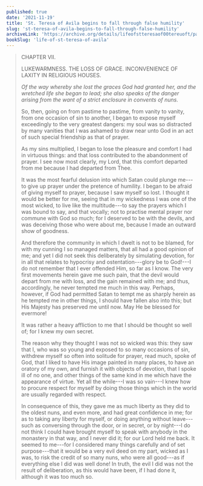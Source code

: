 ```yaml
---
published: true
date: '2021-11-19'
title: 'St. Teresa of Avila begins to fall through false humility'
slug: 'st-teresa-of-avila-begins-to-fall-through-false-humility'
archiveLink: 'https://archive.org/details/lifeofstteresaof00tereuoft/page/41?view=theater'
bookSlug: 'life-of-st-teresa-of-avila'
---
```


> CHAPTER VII.
>
> LUKEWARMNESS. THE LOSS OF GRACE. INCONVENIENCE OF LAXITY IN RELIGIOUS HOUSES.
>
> *Of the way whereby she lost the graces God had granted her, and the wretched life she began to lead; she also speaks of the danger arising from the want of a strict enclosure in convents of nuns.*
>
> So, then, going on from pastime to pastime, from vanity to vanity, from one occasion of sin to another, I began to expose myself exceedingly to the very greatest dangers: my soul was so distracted by many vanities that I was ashamed to draw near unto God in an act of such special friendship as that of prayer.
>
> As my sins multiplied, I began to lose the pleasure and comfort I had in virtuous things: and that loss contributed to the abandonment of prayer. I see now most clearly, my Lord, that this comfort departed from me because I had departed from Thee.
>
> It was the most fearful delusion into which Satan could plunge me---to give up prayer under the pretence of humility. I began to be afraid of giving myself to prayer, because I saw myself so lost. I thought it would be better for me, seeing that in my wickedness I was one of the most wicked, to live like the multitude---to say the prayers which I was bound to say, and that vocally; not to practise mental prayer nor commune with God so much; for I deserved to be with the devils, and was deceiving those who were about me, because I made an outward show of goodness.
>
> And therefore the community in which I dwelt is not to be blamed, for with my cunning I so managed matters, that all had a good opinion of me; and yet I did not seek this deliberately by simulating devotion, for in all that relates to hypocrisy and ostentation---glory be to God!---I do not remember that I ever offended Him, so far as I know. The very first movements herein gave me such pain, that the devil would depart from me with loss, and the gain remained with me; and thus, accordingly, he never tempted me much in this way. Perhaps, however, if God had permitted Satan to tempt me as sharply herein as he tempted me in other things, I should have fallen also into this; but His Majesty has preserved me until now. May He be blessed for evermore!
>
> It was rather a heavy affliction to me that I should be thought so well of; for I knew my own secret.
>
> The reason why they thought I was not so wicked was this: they saw that I, who was so young and exposed to so many occasions of sin, withdrew myself so often into solitude for prayer, read much, spoke of God, that I liked to have His image painted in many places, to have an oratory of my own, and furnish it with objects of devotion, that I spoke ill of no one, and other things of the same kind in me which have the appearance of virtue. Yet all the while---I was so vain---I knew how to procure respect for myself by doing those things which in the world are usually regarded with respect.
>
> In consequence of this, they gave me as much liberty as they did to the oldest nuns, and even more, and had great confidence in me; for as to taking any liberty for myself, or doing anything without leave---such as conversing through the door, or in secret, or by night---I do not think I could have brought myself to speak with anybody in the monastery in that way, and I never did it; for our Lord held me back. It seemed to me---for I considered many things carefully and of set purpose---that it would be a very evil deed on my part, wicked as I was, to risk the credit of so many nuns, who were all good---as if everything else I did was well done! In truth, the evil I did was not the result of deliberation, as this would have been, if I had done it, although it was too much so.